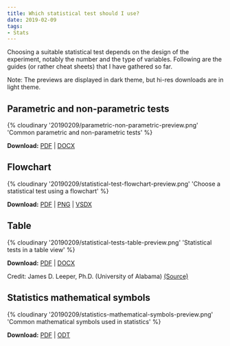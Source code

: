 ```yaml
---
title: Which statistical test should I use?
date: 2019-02-09
tags:
- Stats
---
```


Choosing a suitable statistical test depends on the design of the experiment, notably the number and the type of variables. Following are the guides (or rather cheat sheets) that I have gathered so far.

<!-- more -->

Note: The previews are displayed in dark theme, but hi-res downloads are in light theme.

## Parametric and non-parametric tests

{% cloudinary '20190209/parametric-non-parametric-preview.png' 'Common parametric and non-parametric tests' %}

**Download:** [PDF](https://mega.nz/#!3F81WarB!9aBojWuS6S4_8azMSFdy5ug3UDqCt3UHCKFr77Wpkg0) | [DOCX](https://mega.nz/#!nB9zgCiA!hHHtI-MELou9xVq1dMpkJeE2edXogkP1kEnxE1gr-84)

## Flowchart

{% cloudinary '20190209/statistical-test-flowchart-preview.png' 'Choose a statistical test using a flowchart' %}

**Download:** [PDF](https://mega.nz/#!CV8DAYaD!r9NaOEZ4VfeF-peNQm7jbEP6MqO4mRIBsRiHBd2DgsU) | [PNG](https://mega.nz/#!fc9H2KbS!LDp8FmX2W46d58zjIgItZiYDEkmnwkza6EbBxtDSl2g) | [VSDX](https://mega.nz/#!GM0jyKRQ!CEaKcoNBlYmT3bTmEgdatWAkshteinDeby5_FVYcHu8)

## Table

{% cloudinary '20190209/statistical-tests-table-preview.png' 'Statistical tests in a table view' %}

**Download:** [PDF](https://mega.nz/#!KN0jjaoS!cqr4sXCabLuD7jIs1GDGUuNrZP0okYRck24-V5QpS8U) | [DOCX](https://mega.nz/#!vV1TXaBb!Rq6x3--CRizMLCJFJ4wgADQmo-NPRMNERSIHeWSwW1o)

Credit: James D. Leeper, Ph.D. (University of Alabama) [(Source)](https://statranalysis.net/2015/07/27/choosing-the-correct-statistical-test/)

## Statistics mathematical symbols

{% cloudinary '20190209/statistics-mathematical-symbols-preview.png' 'Common mathematical symbols used in statistics' %}

**Download:** [PDF](https://mega.nz/#!Sc8hUISZ!B-j-ULD7CKDltjBYBRiX7_EPRe0P_YiUDmMzFBLlaEY) | [ODT](https://mega.nz/#!LA0XlAwa!FvU91TB43vgj7fLmNLTq_uMHlSGFHjB1EwVYuv8zlBQ)
